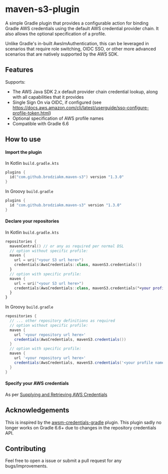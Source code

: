 # maven-s3-plugin

A simple Gradle plugin that provides a configurable action for binding Gradle AWS credentials using the default 
AWS credential provider chain. It also allows the optional specification of a profile. 

Unlike Gradle's in-built AwsImAuthentication, this can be leveraged in scenarios that require role switching, OIDC SSO,
or other more advanced scenarios that are natively supported by the AWS SDK.

## Features

Supports:
* The AWS Java SDK 2.x default provider chain credential lookup, along with all capabilities that it provides
* Single Sign On via OIDC, if configured (see https://docs.aws.amazon.com/cli/latest/userguide/sso-configure-profile-token.html)
* Optional specification of AWS profile names
* Compatible with Gradle 6.6
  
## How to use

#### Import the plugin

In Kotlin `build.gradle.kts`

```kotlin
plugins {
  id("com.github.brodziakm.maven-s3") version "1.3.0"
}
```

In Groovy `build.gradle`

```groovy
plugins {
  id "com.github.brodziakm.maven-s3" version "1.3.0"
}
```

#### Declare your repositories

In Kotlin `build.gradle.kts`

```kotlin
repositories {
  mavenCentral() // or any as required per normal DSL
  // option without specific profile:
  maven {
    url = uri("<your S3 url here>")
    credentials(AwsCredentials::class, mavenS3.credentials())
  }
  // option with specific profile:
  maven {
    url = uri("<your S3 url here>")
    credentials(AwsCredentials::class, mavenS3.credentials("<your profile name here>"))
  }
}
```

In Groovy `build.gradle`

```groovy
repositories {
  // ... other repository definitions as required
  // option without specific profile:
  maven {
    url '<your repository url here>'
    credentials(AwsCredentials, mavenS3.credentials())
  }
  // option with specific profile:
  maven {
    url '<your repository url here>'
    credentials(AwsCredentials, mavenS3.credentials('<your profile name here>'))
  }
}
```

#### Specify your AWS credentials

As per [Supplying and Retrieving AWS Credentials](https://docs.aws.amazon.com/sdk-for-java/v2/developer-guide/credentials.html)


## Acknowledgements

This is inspired by the [awsm-credentials-gradle](https://github.com/itsallcode/awsm-credentials-gradle) plugin. This
plugin sadly no longer works on Gradle 6.6+ due to changes in the repository credentials API. 

## Contributing

Feel free to open a issue or submit a pull request for any bugs/improvements.
